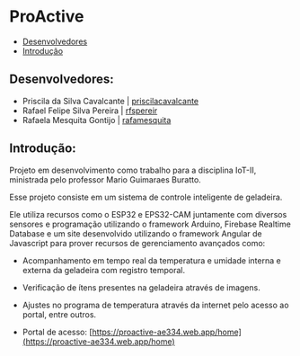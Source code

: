 # ProActive

- [Desenvolvedores](https://github.com/rfspereir/ProActive#desenvolvedores)
- [Introdução](https://github.com/rfspereir/ProActive#introdu%C3%A7%C3%A3o)

## Desenvolvedores:
- Priscila da Silva Cavalcante | [priscilacavalcante](https://github.com/priscilacavalcante)
- Rafael Felipe Silva Pereira | [rfspereir](https://github.com/rfspereir)
- Rafaela Mesquita Gontijo | [rafamesquita](https://github.com/rafamesquita)

## Introdução:
Projeto em desenvolvimento como trabalho para a disciplina IoT-II, ministrada pelo professor Mario Guimaraes Buratto.

Esse projeto consiste em um sistema de controle inteligente de geladeira.

Ele utiliza recursos como o ESP32 e EPS32-CAM juntamente com diversos sensores e programação utilizando o framework Arduino, Firebase Realtime Database e um site desenvolvido utilizando o framework Angular de Javascript para prover recursos de gerenciamento avançados como:

- Acompanhamento em tempo real da temperatura e umidade interna e externa da geladeira com registro temporal.

- Verificação de ítens presentes na geladeira através de imagens.

- Ajustes no programa de temperatura através da internet pelo acesso ao portal, entre outros.

- Portal de acesso: [https://proactive-ae334.web.app/home](https://proactive-ae334.web.app/home)

